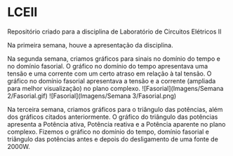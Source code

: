 # LCEII
Repositório criado para a disciplina de Laboratório de Circuitos Elétricos II

Na primeira semana, houve a apresentação da disciplina.

Na segunda semana, criamos gráficos para sinais no domínio do tempo e no domínio fasorial.
  O gráfico no domínio do tempo apresentava uma tensão e uma corrente com um certo atraso em relação à tal tensão.
  O gráfico no domínio fasorial apresentava a tensão e a corrente (ampliada para melhor visualização) no plano complexo.
  ![Fasorial](Imagens/Semana 2/Fasorial.gif)
  ![Fasorial](Imagens/Semana 3/Fasorial.png)
  
Na terceira semana, criamos gráficos para o triângulo das potências, além dos gráficos citados anteriormente.
  O gráfico do triângulo das potências apresenta a Potência ativa, Potência reativa e a Potência aparente no plano complexo.
  Fizemos o gráfico no domínio do tempo, domínio fasorial e triângulo das potências antes e depois do desligamento de uma fonte de 2000W.
